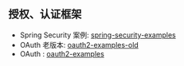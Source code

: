 授权、认证框架
--

- Spring Security 案例: [spring-security-examples](spring-security-examples)
- OAuth 老版本: [oauth2-examples-old](oauth2-examples-old)
- OAuth : [oauth2-examples](oauth2-examples)